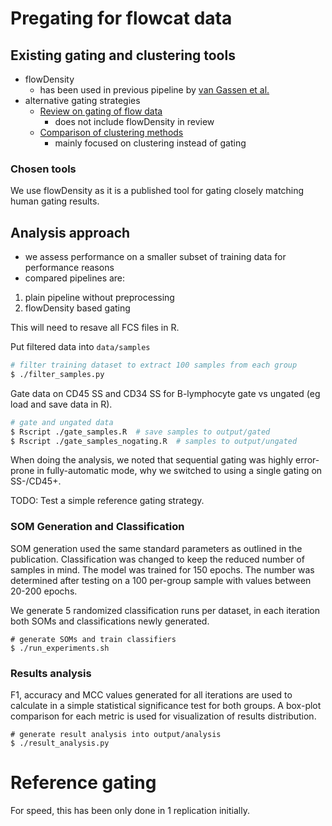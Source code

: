 # Pregating for flowcat data

## Existing gating and clustering tools

* flowDensity
    * has been used in previous pipeline by [van Gassen et al.](https://onlinelibrary.wiley.com/doi/full/10.1002/cyto.a.22734)
* alternative gating strategies
    * [Review on gating of flow data](https://www.nature.com/articles/nri.2016.56)
        * does not include flowDensity in review
    * [Comparison of clustering methods](https://onlinelibrary.wiley.com/doi/full/10.1002/cyto.a.23030)
        * mainly focused on clustering instead of gating

### Chosen tools

We use flowDensity as it is a published tool for gating closely matching human
gating results.

## Analysis approach

* we assess performance on a smaller subset of training data for performance
  reasons
* compared pipelines are:
1. plain pipeline without preprocessing
2. flowDensity based gating

This will need to resave all FCS files in R.

Put filtered data into `data/samples`

```sh
# filter training dataset to extract 100 samples from each group
$ ./filter_samples.py
```

Gate data on CD45 SS and CD34 SS for B-lymphocyte gate vs ungated (eg load and
save data in R).

```sh
# gate and ungated data
$ Rscript ./gate_samples.R  # save samples to output/gated
$ Rscript ./gate_samples_nogating.R  # samples to output/ungated
```

When doing the analysis, we noted that sequential gating was highly error-prone
in fully-automatic mode, why we switched to using a single gating on SS-/CD45+.

TODO: Test a simple reference gating strategy.

### SOM Generation and Classification

SOM generation used the same standard parameters as outlined in the publication.
Classification was changed to keep the reduced number of samples in mind.
The model was trained for 150 epochs. The number was determined after testing on
a 100 per-group sample with values between 20-200 epochs.

We generate 5 randomized classification runs per dataset, in each iteration both
SOMs and classifications newly generated.

```
# generate SOMs and train classifiers
$ ./run_experiments.sh
```

### Results analysis

F1, accuracy and MCC values generated for all iterations are used to calculate
in a simple statistical significance test for both groups. A box-plot comparison
for each metric is used for visualization of results distribution.

```
# generate result analysis into output/analysis
$ ./result_analysis.py
```

# Reference gating

For speed, this has been only done in 1 replication initially.
